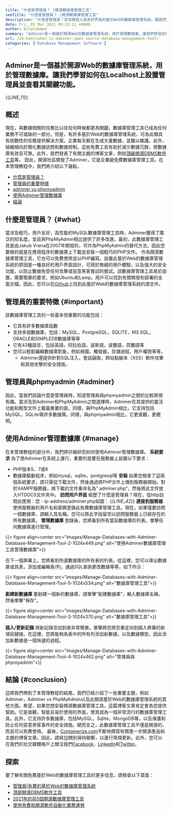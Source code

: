 ```yaml
---
title: "什麼是管理員？ |開源數據庫管理工具" 
seoTitle: "什麼是管理員？ |開源數據庫管理工具" 
description: "什麼是管理員？具有開發人員友好界面的基於Web的數據庫管理系統。讓我們討論如何使用開源管理器管理數據庫。" 
date: Fri, 05 Mar 2021 09:23:11 +0000
author: bilalahmed
summary: "Adminer是一個基於開源Web的數據庫管理系統，用於管理數據庫。讓我們學習如何在Localhost上設置管理員並查看其關鍵功能。" 
url: /zh-hant/what-is-adminer-open-source-database-management-tool/
categories: ['Database Management Software']
---
```


## Adminer是一個基於開源Web的數據庫管理系統，用於管理數據庫。讓我們學習如何在Localhost上設置管理員並查看其關鍵功能。
{{_LINE_11_}}

## 概述
現在，與數據相關的任務比以往任何時候都更為關鍵。數據庫管理工具已成為任何業務不可或缺的一部分。但是，有許多基於Web的數據庫管理系統，可為此類具有挑戰性的任務提供解決方案。企業每天都在生成大量數據，並難以維護。此外，組織傾向於簡化數據訪問和數據控制。這些免費工具有助於減少數據冗餘，使數據庫有效且可靠。此外，我們發表了有關主題的博客文章，例如[頂級開源DBMS軟件工具][1]等。
因此，開源社區開發了Adminer，它是企業級免費數據庫管理工具。在本管理教程中，我們將介紹以下幾點。
  * [什麼是管理員？][2]
  * [管理員的重要特徵][3]
  * [adminer vs phpmyadmin][4]
  * [使用Adminer管理數據庫][5]
  * [結論][6]

## 什麼是管理員？ {#what}

當涉及輕巧，用戶友好，高性能的MySQL數據庫管理工具時，Adminer獲得了廣泛的知名度，並且與PhpMyAdmin相比提供了許多改進。最初，此數據庫管理工具是由Jakub Vrana在2007年開發的，可作為PhpMyAdmin的替代方法，因此您要做的就是在應用程序的數據庫上下載並安裝一個輕巧的PHP文件。
作為開源數據庫管理工具，它也可以免費使用並以PHP編寫。設置此基於Web的數據庫管理系統的原因是一種良好的用戶界面設計，可用於無縫的用戶體驗，以及強大的安全功能，以防止數據免受任何攻擊或惡意黑客嘗試的嘗試。該數據庫管理工具易於設置，需要簡單的要求，例如Ubuntu和Lamp。用戶可以找到有關開發和部署的全面文檔。因此，您可以在[Github][7]上找到此基於Web的數據庫管理系統的源文件。

## 管理員的重要特徵 {#important}

該數據庫管理工具的一些基本但重要的功能包括：
* 它具有許多數據庫函數
* 支持多個數據庫，包括：MySQL，PostgreSQL，SQLITE，MS SQL，ORACLE和SIMPLEDB數據庫等等
* 它有43種語言，包括英語，阿拉伯語，波斯語，波蘭語，荷蘭語等
* 您可以輕鬆編輯數據庫對象，例如視圖，觸發器，存儲過程，用戶權限等等。
  * Adminer還提供針對SQL注入，會話竊取，跨站點腳本（XSS）軟件攻擊和其他攻擊的安全措施。

## 管理員與phpmyadmin {#adminer}

因此，當我們談論什麼是管理員時，知道管理員與phpmyadmin之間的比較將很有趣。當涉及到Adminer和PhpMyAdmin之間選擇時，Adminer在其提供的靈活功能和輕型文件上載最重要的是。同樣，與PhpMyAdmin相比，它支持包括MySQL，SQLite等許多數據庫。同樣，與phpmyadmin相比，它更直觀，更聰明。

## 使用Adminer管理數據庫 {#manage}

在本管理教程的部分中，我們將仔細研究如何使用Adminer管理數據庫。
 **系統要求** 
為了使Adminer在系統上運行，重要的是要在服務器上設置以下要求：
  * PHP版本5、7或8
* 數據庫驅動程序，例如mysql，sqlite，postgresql等
 **安裝** 
如果您檢查了這兩個系統要求，請只需從[][8]下載文件，然後通過將PHP文件上傳到服務器開始。對於XAMPP服務器，將下載的文件重命名為“ adminer.php”，然後將此文件放入HTDOCS文件夾中。
 **訪問用戶界面** 
經歷了什麼是管理員？現在，從http訪問此應用：您 -  ip-address/adminer.php如圖：
{{_LINE_42_}}
 **連接到服務器** 
使用服務器的用戶名和密碼登錄此免費數據庫管理工具。現在，如果僅要訪問一個數據庫，請輸入其名稱。您可以將此字段留空以訪問服務器上已經存在的所有數據庫。
 **管理數據庫** 
登錄後，您將看到所有當前數據庫的列表。單擊任何數據庫進行管理。

{{< figure align=center src="images/Manage-Databases-with-Adminer-Database-Management-Tool-2-1024x449.png" alt="使用Adminer數據庫管理工具管理數據庫">}}

在下一個屏幕上，您將看到所選數據庫的所有表的列表。從這裡，您可以導出數據庫或其表，添加或編輯表/列，通過SQL查詢更改數據等等，如下所示：

{{< figure align=center src="images/Manage-Databases-with-Adminer-Database-Management-Tool-5-1024x534.png" alt="數據庫管理工具">}}

 **創建新數據庫** 
要創建一個新的數據庫，請單擊“創建數據庫”，輸入數據庫名稱，然後單擊“保存”。

{{< figure align=center src="images/Manage-Databases-with-Adminer-Database-Management-Tool-3-1024x370.png" alt="數據庫管理工具">}}

 **插入/更新記錄** 
將新記錄添加到表非常簡單。單擊將您將您重定向到插入屏幕的新項目鏈接。在這裡，您將能夠為表中的所有列添加新數據，以及數據類型，因此添加新數據是一個快速的過程。

{{< figure align=center src="images/Manage-Databases-with-Adminer-Database-Management-Tool-4-1024x462.png" alt="管理員與phpmyadmin">}}


## 結論 {#conclusion}

這將我們帶到了本管理教程的結尾。我們已經介紹了一些重要主題，例如Adminer，Adminer vs PhpMyAdmin以及此開源基於Web的數據庫管理系統的其他方面。希望，如果您想安裝開源數據庫管理工具，這篇博客文章肯定會為您提供幫助。它是直觀，智能且易於使用的界面，使其成為一個非常流行的數據庫管理工具。此外，它支持許多數據庫，包括MySQL，Sqlite，MongoDB等，以及保護和防止任何惡意黑客事件的安全措施。總而言之，此數據庫管理工具不僅是開源的，而且可以免費使用。
最後，[Containerize.com][9]不斷地撰寫有關進一步開源產品和主題的博客文章。因此，請與[10]類別保持聯繫，以進行常規更新。此外，您可以在我們的社交媒體帳戶上關注我們[Facebook][11]，[LinkedIn][12]和[Twitter][13]。

## 探索
要了解有關免費基於Web的數據庫管理工具的更多信息，請檢查以下頁面：
  * [管理員|免費的基於Web的數據庫管理系統][14]
  * [頂部開源DBMS軟件工具][1]
  * [2021年的前5個開源數據庫管理工具][15]
  * [使用免費和開源軟件自動化業務運營][16]



 [1]: https://products.containerize.com/database-management
 [2]: #what
 [3]: #important
 [4]: #adminer
 [5]: #manage
 [6]: #conclusion
 [7]: https://github.com/vrana/adminer
 [8]: https://www.adminer.org/
 [9]: https://www.containerize.com/
 [10]: https://products.containerize.com/database-management/
 [11]: https://web.facebook.com/containerize
 [12]: https://www.linkedin.com/company/containerize/
 [13]: https://twitter.com/containerize_co
 [14]: https://products.containerize.com/database-management/adminer
 [15]: https://blog.containerize.com/2021/01/16/top-5-open-source-database-management-tools-in-2021/
 [16]: https://blog.containerize.com/blogging/automate-business-operations-using-open-source-software/
